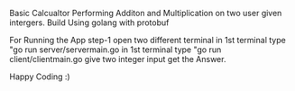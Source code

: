 Basic Calcualtor Performing Additon and Multiplication on two user given intergers.
Build Using golang with protobuf

For Running the App
step-1
  open two different terminal
  in 1st terminal type "go run server/servermain.go
  in 1st terminal type "go run client/clientmain.go
    give two integer input
    get the Answer.
  
Happy Coding :)
  
